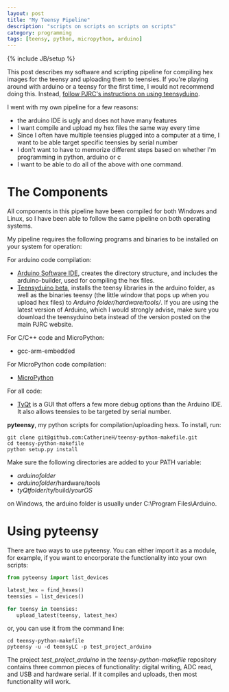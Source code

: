 ```yaml
---
layout: post
title: "My Teensy Pipeline"
description: "scripts on scripts on scripts on scripts"
category: programming
tags: [teensy, python, micropython, arduino]
---
```

{% include JB/setup %}

This post describes my software and scripting pipeline for compiling hex images for the teensy and uploading them to teensies. If you're playing around with arduino or a teensy for the first time, I would not recommend doing this. Instead, [follow PJRC's instructions on using teensyduino](http://www.pjrc.com/teensy/teensyduino.html). 

I went with my own pipeline for a few reasons:

- the arduino IDE is ugly and does not have many features
- I want compile and upload my hex files the same way every time
- Since I often have multiple teensies plugged into a computer at a time, I want to be able target specific teensies by serial number
- I don't want to have to memorize different steps based on whether I'm programming in python, arduino or c
- I want to be able to do all of the above with one command. 

The Components
==============

All components in this pipeline have been compiled for both Windows and Linux, so I have been able to follow the same pipeline on both operating systems.

My pipeline requires the following programs and binaries to be installed on your system for operation:

For arduino code compilation:

- [Arduino Software IDE](https://www.arduino.cc/en/Main/Software), creates the directory structure, and includes the arduino-builder, used for compiling the hex files.
- [Teensyduino beta](https://forum.pjrc.com/threads/38599-Teensyduino-1-31-Beta-2-Available), installs the teensy libraries in the arduino folder, as well as the binaries teensy (the little window that pops up when you upload hex files) to *Arduino folder/hardware/tools/*. If you are using the latest version of Arduino, which I would strongly advise, make sure you download the teensyduino beta instead of the version posted on the main PJRC website.

For C/C++ code and MicroPython:

- gcc-arm-embedded

For MicroPython code compilation:

- [MicroPython](https://github.com/micropython/micropython)

For all code:

- [TyQt](https://github.com/Koromix/ty) is a GUI that offers a few more debug options than the Arduino IDE. It also allows teensies to be targeted by serial number. 

**pyteensy**, my python scripts for compilation/uploading hexs. To install, run:

```
git clone git@github.com:CatherineH/teensy-python-makefile.git
cd teensy-python-makefile
python setup.py install
```

Make sure the following directories are added to your PATH variable:

- $arduino folder$
- $arduino folder$/hardware/tools
- $tyQt folder$/ty/build/$your OS$

on Windows, the arduino folder is usually under C:\Program Files\Arduino.

Using pyteensy
==============

There are two ways to use pyteensy. You can either import it as a module, for example, if you want to encorporate the functionality into your own scripts:

```python
from pyteensy import list_devices

latest_hex = find_hexes()
teensies = list_devices()

for teensy in teensies:
   upload_latest(teensy, latest_hex)
```

or, you can use it from the command line:

```
cd teensy-python-makefile
pyteensy -u -d teensyLC -p test_project_arduino
```

The project *test_project_arduino* in the *teensy-python-makefile* repository contains three common pieces of functionality: digital writing, ADC read, and USB and hardware serial. If it compiles and uploads, then most functionality will work.



